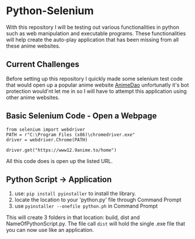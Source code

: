 # Python-Selenium
With this repository I will be testing out various functionalities in 
python such as web manipulation and executable programs. These functionalities
will help create the auto-play application that has been missing from all these
anime websites.


## Current Challenges
Before setting up this repository I quickly made some selenium test code that 
would open up a popular anime website [AnimeDao](http://animedao.to) unfortunatly
it's bot protection would'nt let me in so I will have to attempt this application
using other anime websites.

## Basic Selenium Code - Open a Webpage
```
from selenium import webdriver
PATH = r"C:\Program Files (x86)\chromedriver.exe"
driver = webdriver.Chrome(PATH)

driver.get("https://www12.9anime.to/home")
```
All this code does is open up the listed URL.

## Python Script -> Application
1. use: `pip install pyinstaller` to install the library.
2. locate the location to your 'python.py' file through Command Prompt
3. use `pyinstaller --onefile python.ph` in Command Prompt

This will create 3 folders in that location: build, dist and NameOfPythonScript.py. 
The file call `dist` will hold the single .exe file that you can now use like
an application.